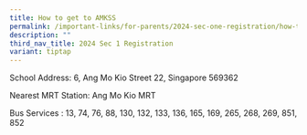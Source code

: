 ```yaml
---
title: How to get to AMKSS
permalink: /important-links/for-parents/2024-sec-one-registration/how-to-get-to-amkss/
description: ""
third_nav_title: 2024 Sec 1 Registration
variant: tiptap
---
```

School Address: 6, Ang Mo Kio Street 22, Singapore 569362

  

Nearest MRT Station: Ang Mo Kio MRT

  

Bus Services : 13, 74, 76, 88, 130, 132, 133, 136, 165, 169, 265, 268, 269, 851, 852